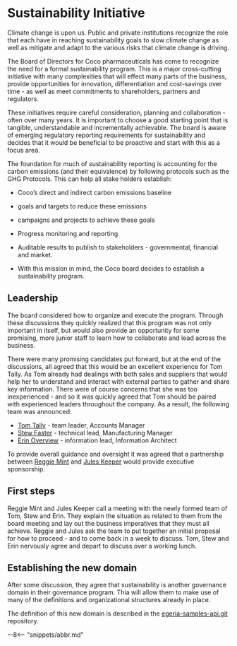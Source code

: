<!-- SPDX-License-Identifier: CC-BY-4.0 -->
<!-- Copyright Contributors to the Egeria project. -->

# Sustainability Initiative

Climate change is upon us. Public and private institutions recognize the role that each have in reaching sustainability goals to slow climate change as well as mitigate and adapt to the various risks that climate change is driving.

The Board of Directors for Coco pharmaceuticals has come to recognize the need for a formal sustainability program. This is a major cross-cutting initiative with many complexities that will effect many parts of the business, provide opportunities for innovation, differentiation and cost-savings over time - as well as meet commitments to shareholders, partners and regulators.

These initiatives require careful consideration, planning and collaboration - often over many years. It is important to choose a good starting point that is tangible, understandable  and incrementally achievable. The board is aware of emerging regulatory reporting requirements for sustainability and decides that it would be beneficial to be proactive and start with this as a focus area.

The foundation for much of sustainability reporting is accounting for the  carbon emissions (and their equivalence) by following protocols such as the GHG Protocols. This can help all stake holders establish:
* Coco’s direct and indirect carbon emissions baseline
* goals and targets to reduce these emissions
* campaigns and projects to achieve these goals
* Progress monitoring and reporting
* Auditable results to publish to stakeholders - governmental, financial and market.

* With this mission in mind, the Coco board decides to establish a sustainability program.

## Leadership

The board considered how to organize and execute the program. Through these discussions they quickly realized that this program was not only important in itself, but would also provide an opportunity for some promising, more junior staff to learn how to collaborate and lead across the business.

There were many promising candidates put forward, but at the end of the discussions, all agreed that this would be an excellent experience for Tom Tally. As Tom already had dealings with both sales and suppliers that would help her to understand and interact with external parties to gather and share key information. There were of course concerns that she was too inexperienced - and so it was quickly agreed that Tom should be paired with experienced leaders throughout the company.  As a result, the following team was announced:

- [Tom Tally](/practices/coco-pharmaceuticals/personas/tom-tally) - team leader, Accounts Manager
- [Stew Faster](/practices/coco-pharmaceuticals/personas/stew-faster) - technical lead, Manufacturing Manager
- [Erin Overview](/practices/coco-pharmaceuticals/personas/erin-overview) - information lead, Information Architect

To provide overall guidance and oversight it was agreed that a partnership between [Reggie Mint](/practices/coco-pharmaceuticals/personas/reggie-mint) and [Jules Keeper](/practices/coco-pharmaceuticals/personas/jules-keeper) would provide executive sponsorship.

## First steps

Reggie Mint and Jules Keeper call a meeting with the newly formed team of  Tom, Stew and Erin. They explain the situation as related to them from the board meeting and lay out the business imperatives that they must all achieve.  Reggie and Jules ask the team to put together an initial proposal for how to proceed - and to come back in a week to discuss. Tom, Stew and Erin nervously agree and depart to discuss over a working lunch.

## Establishing the new domain

After some discussion, they agree that sustainability is another governance domain in their governance program.  Thia will allow them to make use of many of the definitions and organizational structures already in place.

The definition of this new domain is described in the [egeria-samples-api.git](https://github.com/odpi/egeria-samples-api) repository.


--8<-- "snippets/abbr.md"